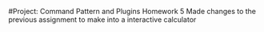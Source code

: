 #Project: Command Pattern and Plugins Homework 5
Made changes to the previous assignment to make into a interactive calculator
